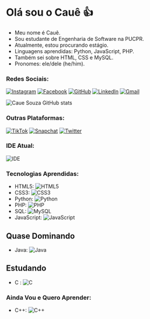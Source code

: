 # Olá sou o Cauê 👍

- Meu nome é Cauê.
- Sou estudante de Engenharia de Software na PUCPR.
- Atualmente, estou procurando estágio.
- Linguagens aprendidas: Python, JavaScript, PHP.
- Também sei sobre HTML, CSS e MySQL.
- Pronomes: ele/dele (he/him).

### Redes Sociais:

[![Instagram](https://img.shields.io/badge/Instagram-E4405F?style=for-the-badge&logo=instagram&logoColor=white)](https://www.instagram.com/cauestadlerde?igshid=emp6dG5tMWFyaGl0&utm_source=qr)
[![Facebook](https://img.shields.io/badge/Facebook-1877F2?style=for-the-badge&logo=facebook&logoColor=white)](https://www.facebook.com/share/CCwe5shn3zPyuyD7/?mibextid=eQY6cl)
[![GitHub](https://img.shields.io/badge/GitHub-100000?style=for-the-badge&logo=github&logoColor=white)](https://github.com/cauekssouza)
[![LinkedIn](https://img.shields.io/badge/LinkedIn-0077B5?style=for-the-badge&logo=linkedin&logoColor=white)](https://www.linkedin.com/in/cau%C3%AA-souza-959275241?utm_source=share&utm_campaign=share_via&utm_content=profile&utm_medium=ios_app)
[![Gmail](https://img.shields.io/badge/Gmail-D14836?style=for-the-badge&logo=gmail&logoColor=white)](https://cauekssouza@gmail.com)

![Caue Souza GitHub stats](https://github-readme-stats.vercel.app/api?username=cauekssouza&show_icons=true&theme=radical)

### Outras Plataformas:

[![TikTok](https://img.shields.io/badge/TikTok-000000?style=for-the-badge&logo=tiktok&logoColor=white)](https://www.tiktok.com/cauekssouza17)
[![Snapchat](https://img.shields.io/badge/Snapchat-FFFC00?style=for-the-badge&logo=snapchat&logoColor=white)](https://t.snapchat.com/FbB1cw3X)
[![Twitter](https://img.shields.io/badge/Twitter-1DA1F2?style=for-the-badge&logo=twitter&logoColor=white)](https://twitter.com/cauekssouza)

### IDE Atual:

![IDE](https://img.shields.io/badge/Visual_Studio_Code-0078D4?style=for-the-badge&logo=visual%20studio%20code&logoColor=white)

### Tecnologias Aprendidas:

- HTML5: ![HTML5](https://img.shields.io/badge/HTML5-E34F26?style=for-the-badge&logo=html5&logoColor=white)
- CSS3: ![CSS3](https://img.shields.io/badge/CSS3-1572B6?style=for-the-badge&logo=css3&logoColor=white)
- Python: ![Python](https://img.shields.io/badge/Python-14354C?style=for-the-badge&logo=python&logoColor=white)
- PHP: ![PHP](https://img.shields.io/badge/PHP-777BB4?style=for-the-badge&logo=php&logoColor=white)
- SQL: ![MySQL](https://img.shields.io/badge/SQL-00000F?style=for-the-badge&logo=mysql&logoColor=white)
- JavaScript: ![JavaScript](https://img.shields.io/badge/JavaScript-F7DF1E?style=for-the-badge&logo=javascript&logoColor=black)

## Quase Dominando 
- Java: ![Java](https://img.shields.io/badge/Java-ED8B00?style=for-the-badge&logo=openjdk&logoColor=white)

## Estudando 
- C : ![C](https://img.shields.io/badge/C-00599C?style=for-the-badge&logo=c&logoColor=white) 
### Ainda Vou e Quero Aprender:


- C++: ![C++](https://img.shields.io/badge/C%2B%2B-00599C?style=for-the-badge&logo=c%2B%2B&logoColor=white)
